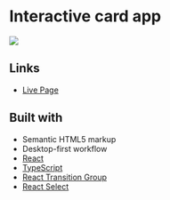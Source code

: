 # Interactive card app

![](demo.gif)

## Links

- [Live Page](https://nikitakrv.github.io/interactive-card/)

## Built with

- Semantic HTML5 markup
- Desktop-first workflow
- [React](https://reactjs.org/)
- [TypeScript](https://www.typescriptlang.org/)
- [React Transition Group](https://reactcommunity.org/react-transition-group/)
- [React Select](https://react-select.com/)
